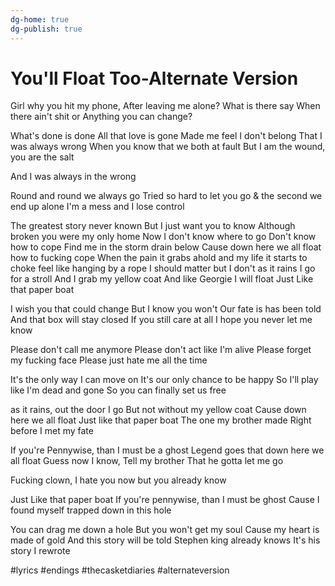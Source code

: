 ```yaml
---
dg-home: true
dg-publish: true
---
```


# You'll Float Too-Alternate Version


Girl why you hit my phone,
After leaving me alone?
What is there say
When there ain't shit or
Anything you can change?

What's done is done
All that love is gone
Made me feel I don't belong
That I was always wrong
When you know that we both at fault 
But I am the wound, you are the salt 

And I was always in the wrong 

Round and round we always go
Tried so hard to let you go
& the second we end up alone
I'm a mess and I lose control

The greatest story never known
But I just want you to know 
Although broken you were my only home
Now I don't know where to go
Don't know how to cope
Find me in the storm drain below
Cause down here we all float 
how to fucking cope
When the pain it grabs ahold 
and my life it starts to choke 
feel like hanging by a rope
I should matter but I don't 
as it rains I go for a stroll
And I grab my yellow coat
And like Georgie I will float
Just Like that paper boat

I wish you that could change
But I know you won't
Our fate is has been told
And that box will stay closed
If you still care at all
I hope you never let me know

Please don't call me anymore
Please don't act like I'm alive
Please forget my fucking face
Please just hate me all the time

It's the only way I can move on
It's our only chance to be happy
So I'll play like I'm dead and gone
So you can finally set us free

as it rains, out the door I go
But not without my yellow coat
Cause down here we all float
Just like that paper boat
The one my brother made
Right before I met my fate

If you're Pennywise, 
than I must be a ghost
Legend goes 
that down here we all float
Guess now I know, 
Tell my brother 
That he gotta let me go

Fucking clown, I hate you now but you already know

Just Like that paper boat
If you're pennywise, than I must be ghost
Cause I found myself trapped down in this hole

You can drag me down a hole
But you won't get my soul
Cause my heart is made of gold
And this story will be told
Stephen king already knows
It's his story I rewrote

#lyrics #endings #thecasketdiaries #alternateversion 